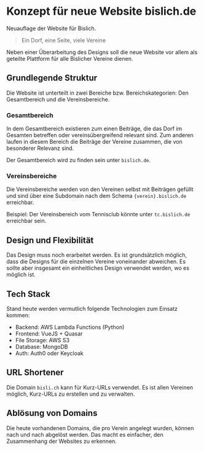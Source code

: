 # Konzept für neue Website bislich.de

Neuauflage der Website für Bislich.

> Ein Dorf, eine Seite, viele Vereine

Neben einer Überarbeitung des Designs soll die neue Website vor allem als geteilte Plattform für alle Bislicher Vereine dienen.

## Grundlegende Struktur

Die Website ist unterteilt in zwei Bereiche bzw. Bereichskategorien: Den Gesamtbereich und die Vereinsbereiche.

### Gesamtbereich

In dem Gesamtbereich existieren zum einen Beiträge, die das Dorf im Gesamten betreffen oder vereinsübergreifend relevant sind.
Zum anderen laufen in diesem Bereich die Beiträge der Vereine zusammen, die von besonderer Relevanz sind.

Der Gesamtbereich wird zu finden sein unter `bislich.de`.

### Vereinsbereiche

Die Vereinsbereiche werden von den Vereinen selbst mit Beiträgen gefüllt und sind über eine Subdomain nach dem Schema `{verein}.bislich.de` erreichbar.

Beispiel: Der Vereinsbereich vom Tennisclub könnte unter `tc.bislich.de` erreichbar sein.

## Design und Flexibilität

Das Design muss noch erarbeitet werden.
Es ist grundsätzlich möglich, dass die Designs für die einzelnen Vereine voneinander abweichen.
Es sollte aber insgesamt ein einheitliches Design verwendet werden, wo es möglich ist.

## Tech Stack

Stand heute werden vermutlich folgende Technologien zum Einsatz kommen:

- Backend: AWS Lambda Functions (Python)
- Frontend: VueJS + Quasar
- File Storage: AWS S3
- Database: MongoDB
- Auth: Auth0 oder Keycloak

## URL Shortener

Die Domain `bisli.ch` kann für Kurz-URLs verwendet.
Es ist allen Vereinen möglich, Kurz-URLs zu erstellen und zu verwalten.

## Ablösung von Domains

Die heute vorhandenen Domains, die pro Verein angelegt wurden, können nach und nach abgelöst werden.
Das macht es einfacher, den Zusammenhang der Websites zu erkennen.
